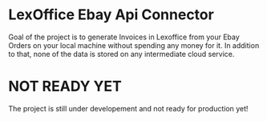 # LexOffice Ebay Api Connector

Goal of the project is to generate Invoices in Lexoffice from your Ebay Orders on your local machine without spending any money for it. In addition to that, none of the data is stored on any intermediate cloud service.

# NOT READY YET

The project is still under developement and not ready for production yet!
